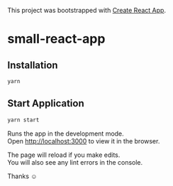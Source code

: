This project was bootstrapped with [Create React App](https://github.com/facebook/create-react-app).

# small-react-app


## Installation

```bash
yarn
```

## Start Application

```bash
yarn start
```

Runs the app in the development mode.<br />
Open [http://localhost:3000](http://localhost:3000) to view it in the browser.

The page will reload if you make edits.<br />
You will also see any lint errors in the console.


Thanks ☺
